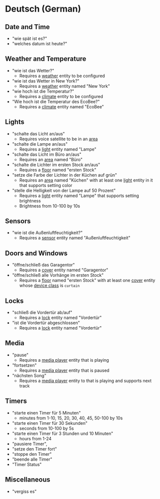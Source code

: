 # Deutsch (German)

## Date and Time

- "wie spät ist es?"
- "welches datum ist heute?"

## Weather and Temperature

- "wie ist das Wetter?"
    - Requires a [weather][] entity to be configured
- "wie ist das Wetter in New York?"
    - Requires a [weather][] entity named "New York"
- "wie hoch ist die Temperatur?"
    - Requires a [climate][] entity to be configured
- "Wie hoch ist die Temperatur des EcoBee?"
    - Requires a [climate][] entity named "EcoBee"
    
## Lights

- "schalte das Licht an/aus"
    - Requires voice satellite to be in an [area][]
- "schalte die Lampe an/aus"
    - Requires a [light][] entity named "Lampe"
- "schalte das Licht im Büro an/aus"
    - Requires an [area][] named "Büro"
- "schalte die Lichter im ersten Stock an/aus"
    - Requires a [floor][] named "ersten Stock"
- "setze die Farbe der Lichter in der Küchen auf grün"
    - Requires an [area][] named "Küchen" with at least one [light][] entity in it that supports setting color
- "stelle die Helligkeit von der Lampe auf 50 Prozent"
    - Requires a [light][] entity named "Lampe" that supports setting brightness
    - Brightness from 10-100 by 10s

## Sensors

- "wie ist die Außenluftfeuchtigkeit?"
    - Requires a [sensor][] entity named "Außenluftfeuchtigkeit"

## Doors and Windows

- "öffne/schließ das Garagentor"
    - Requires a [cover][] entity named "Garagentor"
- "öffne/schließ alle Vorhänge im ersten Stock"
    - Requires a [floor][] named "ersten Stock" with at least one [cover][] entity whose [device class][cover device class] is `curtain`
    
## Locks

- "schließ die Vordertür ab/auf"
    - Requires a [lock][] entity named "Vordertür"
- "ist die Vordertür abgeschlossen"
    - Requires a [lock][] entity named "Vordertür"

## Media

- "pause"
    - Requires a [media player][] entity that is playing
- "fortsetzen"
    - Requires a [media player][] entity that is paused
- "nächsten Song"
    - Requires a [media player][] entity to that is playing and supports next track

## Timers

- "starte einen Timer für 5 Minuten"
    - minutes from 1-10, 15, 20, 30, 40, 45, 50-100 by 10s
- "starte einen Timer für 30 Sekunden"
    - seconds from 10-100 by 5s
- "starte einen Timer für 3 Stunden und 10 Minuten"
    - hours from 1-24
- "pausiere Timer",
- "setze den Timer fort"
- "stoppe den Timer"
- "beende alle Timer"
- "Timer Status"

## Miscellaneous

- "vergiss es"

<!-- Links -->
[area]: https://www.home-assistant.io/docs/organizing/#area
[climate]: https://www.home-assistant.io/integrations/climate/
[cover]: https://www.home-assistant.io/integrations/cover/
[cover device class]: https://www.home-assistant.io/integrations/cover/#device-class
[floor]: https://www.home-assistant.io/docs/organizing/#floor
[light]: https://www.home-assistant.io/integrations/light/
[lock]: https://www.home-assistant.io/integrations/lock/
[media player]: https://www.home-assistant.io/integrations/media_player/
[sensor]: https://www.home-assistant.io/integrations/sensor/
[weather]: https://www.home-assistant.io/integrations/weather/
